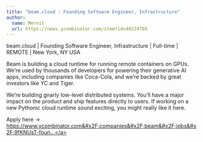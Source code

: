 ```yaml
---
title: "beam.cloud : Founding Software Engineer, Infrastructure"
author:
  name: Mernit
  url: https://news.ycombinator.com/item?id=40224705
---
```

beam.cloud | Founding Software Engineer, Infrastructure | Full-time | REMOTE | New York, NY USA

Beam is building a cloud runtime for running remote containers on GPUs. We’re used by thousands of developers for powering their generative AI apps, including companies like Coca-Cola, and we’re backed by great investors like YC and Tiger.

We’re building gnarly low-level distributed systems. You’ll have a major impact on the product and ship features directly to users. If working on a new Pythonic cloud runtime sound exciting, you might really like it here.

Apply here -&gt; <a href="https:&#x2F;&#x2F;www.ycombinator.com&#x2F;companies&#x2F;beam&#x2F;jobs&#x2F;9fKNUsT-founding-software-engineer-infrastructure">https:&#x2F;&#x2F;www.ycombinator.com&#x2F;companies&#x2F;beam&#x2F;jobs&#x2F;9fKNUsT-foun...</a>
